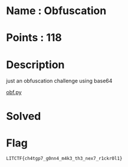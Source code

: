 # Name : Obfuscation
# Points : 118


# Description #
just an obfuscation challenge using base64

[obf.py](http://34.29.19.233/dl/?rev/obfuscation/obf.py)

# Solved #


# Flag #

`LITCTF{ch4tgp7_g0nn4_m4k3_th3_nex7_r1ckr0l1}`
